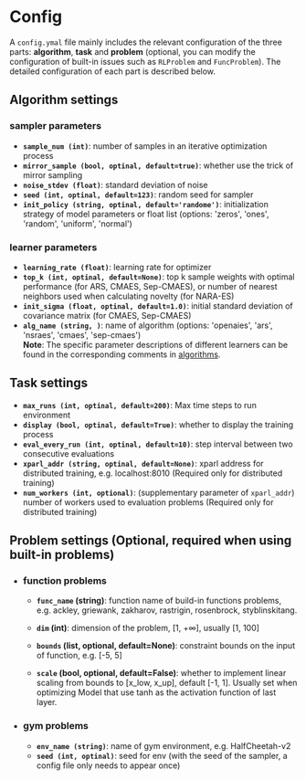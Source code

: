 
# Config  
A `config.ymal` file mainly includes the relevant configuration of the three parts: **algorithm**, **task** and **problem** (optional, you can modify the configuration of built-in issues such as `RLProblem` and `FuncProblem`).
The detailed configuration of each part is described below.


## Algorithm settings
### sampler parameters
+ **`sample_num (int)`**: number of samples in an iterative optimization process
+ **`mirror_sample (bool, optinal, default=true)`**: whether use the trick of mirror sampling
+ **`noise_stdev (float)`**: standard deviation of noise
+ **`seed (int, optinal, default=123)`**: random seed for sampler
+ **`init_policy (string, optinal, default='randome')`**: initialization strategy of model parameters or float list (options: 'zeros', 'ones', 'random', 'uniform', 'normal')

### learner parameters
+ **`learning_rate (float)`**: learning rate for optimizer
+ **`top_k (int, optinal, default=None)`**: top k sample weights with optimal performance (for ARS, CMAES, Sep-CMAES), or number of nearest neighbors used when calculating novelty (for NARA-ES)
+ **`init_sigma (float, optinal, default=1.0)`**: initial standard deviation of covariance matrix (for CMAES, Sep-CMAES)
+ **`alg_name (string, )`**: name of algorithm (options: 'openaies', 'ars', 'nsraes', 'cmaes', 'sep-cmaes')     
**Note**: The specific parameter descriptions of different learners can be found in the corresponding comments in [algorithms](../../esbox/algorithms/).

## Task settings
+ **`max_runs (int, optinal, default=200)`**: Max time steps to run environment
+ **`display (bool, optinal, default=True)`**: whether to display the training process
+ **`eval_every_run (int, optinal, default=10)`**: step interval between two consecutive evaluations
+ **`xparl_addr (string, optinal, default=None)`**: xparl address for distributed training, e.g. localhost:8010 (Required only for distributed training)
+ **`num_workers (int, optional)`**: (supplementary parameter of `xparl_addr`) number of workers used to evaluation problems (Required only for distributed training)


## Problem settings (Optional, required when using built-in problems)
+ ### function problems
    + **`func_name` (string)**: function name of build-in functions problems, e.g. ackley, griewank, zakharov, rastrigin, rosenbrock, styblinskitang.
    + **`dim` (int)**: dimension of the problem, [1, $+\infty$], usually [1, 100]
    + **`bounds` (list, optional, default=None)**: constraint bounds on the input of function, e.g. [-5, 5]

    + **`scale` (bool, optional, default=False)**: whether to implement linear scaling from bounds to [x_low, x_up], default [-1, 1]. Usually set when optimizing Model that use tanh as the activation function of last layer.

+ ### gym problems
    + **`env_name (string)`**: name of gym environment, e.g. HalfCheetah-v2
    + **`seed (int, optinal)`**: seed for env (with the seed of the sampler, a config file only needs to appear once)
